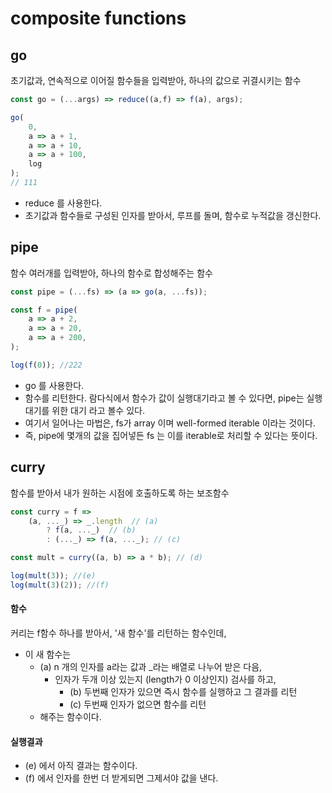 # composite functions



## go

초기값과, 연속적으로 이어질 함수들을 입력받아, 하나의 값으로 귀결시키는 함수

```javascript
const go = (...args) => reduce((a,f) => f(a), args);

go(
    0, 
    a => a + 1,
    a => a + 10,
    a => a + 100,
    log
);
// 111
```

- reduce 를 사용한다. 
- 초기값과 함수들로 구성된 인자를 받아서, 루프를 돌며, 함수로 누적값을 갱신한다.



## pipe

함수 여러개를 입력받아, 하나의 함수로 합성해주는 함수

```javascript
const pipe = (...fs) => (a => go(a, ...fs));

const f = pipe(
    a => a + 2,
    a => a + 20,
    a => a + 200,
);

log(f(0)); //222
```

- go 를 사용한다.
- 함수를 리턴한다. 람다식에서 함수가 값이 실행대기라고 볼 수 있다면, pipe는 실행대기를 위한 대기 라고 볼수 있다.
- 여기서 일어나는 마법은, fs가 array 이며 well-formed iterable 이라는 것이다.
- 즉, pipe에 몇개의 값을 집어넣든 fs 는 이를 iterable로 처리할 수 있다는 뜻이다.



## curry

함수를 받아서 내가 원하는 시점에 호출하도록 하는 보조함수

```javascript
const curry = f =>
    (a, ..._) => _.length  // (a)
        ? f(a, ..._)  // (b)
        : (..._) => f(a, ..._); // (c)

const mult = curry((a, b) => a * b); // (d)

log(mult(3)); //(e)
log(mult(3)(2)); //(f)
```

#### 함수

커리는 f함수 하나를 받아서, '새 함수'를 리턴하는 함수인데,

- 이 새 함수는 
  - (a)  n 개의 인자를  a라는 값과 _라는 배열로 나누어 받은 다음, 
    - 인자가 두개 이상 있는지 (length가 0 이상인지) 검사를 하고,
      - (b) 두번째 인자가 있으면 즉시 함수를 실행하고 그 결과를 리턴
      - (c) 두번째 인자가 없으면 함수를 리턴
  - 해주는 함수이다.

#### 실행결과

- (e) 에서 아직 결과는 함수이다.
- (f) 에서 인자를 한번 더 받게되면 그제서야 값을 낸다.